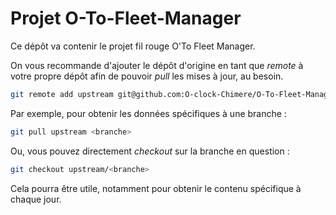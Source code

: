 # Projet O-To-Fleet-Manager

Ce dépôt va contenir le projet fil rouge O'To Fleet Manager.

On vous recommande d'ajouter le dépôt d'origine en tant que *remote* à votre propre dépôt afin de pouvoir *pull* les mises à jour, au besoin.

```bash
git remote add upstream git@github.com:O-clock-Chimere/O-To-Fleet-Manager.git
```

Par exemple, pour obtenir les données spécifiques à une branche :
```bash
git pull upstream <branche>
```

Ou, vous pouvez directement *checkout* sur la branche en question :
```bash
git checkout upstream/<branche>
```

Cela pourra être utile, notamment pour obtenir le contenu spécifique à chaque jour.
